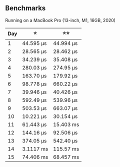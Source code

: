 ## Benchmarks

Running on a MacBook Pro (13-inch, M1, 16GB, 2020) 

| Day | ⭐️        | ⭐️⭐️       |
|-----|-----------|-----------|
| 1   | 44.595 µs | 44.994 µs |
| 2   | 28.565 µs | 28.462 µs |
| 3   | 34.239 µs | 35.408 µs |
| 4   | 280.03 µs | 274.95 µs |
| 5   | 163.70 µs | 179.92 µs |
| 6   | 98.778 µs | 660.22 µs |
| 7   | 39.946 µs | 40.426 µs |
| 8   | 592.49 µs | 539.96 µs |
| 9   | 503.53 µs | 663.07 µs |
| 10  | 10.221 µs | 30.154 µs |
| 11  | 61.443 µs | 15.403 ms |
| 12  | 144.16 µs | 92.506 µs |
| 13  | 374.05 µs | 542.40 µs |
| 14  | 3.1117 ms | 115.57 ms |
| 15  | 74.406 ms | 68.457 ms | 